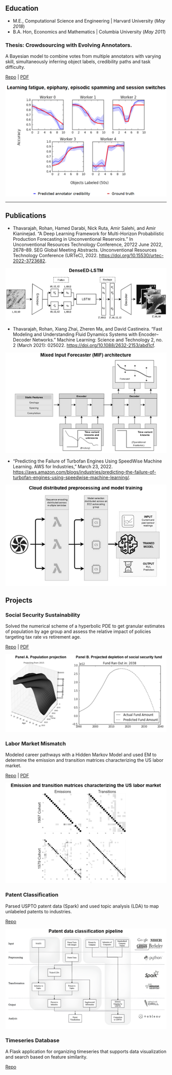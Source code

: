 ## Education

- M.E., Computational Science and Engineering | Harvard University (_May 2018_)	 			        		
- B.A. Hon, Economics and Mathematics         | Columbia University (_May 2011_)

### Thesis: Crowdsourcing with Evolving Annotators.

A Bayesian model to combine votes from multiple annotators with varying skill, simultaneously inferring object labels, credibility paths and task difficulty. 

[Repo](https://github.com/rohanthavarajah/timevariant_annotators.git) | [PDF](assets/img/thesis.pdf)

![Thesis](/assets/img/thesis_noborder_legend.png)

---

## Publications

- Thavarajah, Rohan, Hamed Darabi, Nick Ruta, Amir Salehi, and Amir Kianinejad. “A Deep Learning Framework for Multi-Horizon Probabilistic Production Forecasting in Unconventional Reservoirs.” In Unconventional Resources Technology Conference, 20?22 June 2022, 2678–89. SEG Global Meeting Abstracts. Unconventional Resources Technology Conference (URTeC), 2022. https://doi.org/10.15530/urtec-2022-3723682.

![MLST](/assets/img/mlst_noborder_grayscale.png)

- Thavarajah, Rohan, Xiang Zhai, Zheren Ma, and David Castineira. “Fast Modeling and Understanding Fluid Dynamics Systems with Encoder–Decoder Networks.” Machine Learning: Science and Technology 2, no. 2 (March 2021): 025022. https://doi.org/10.1088/2632-2153/abd1cf.

![MIF](/assets/img/mif_noborder_grayscale.png)

- “Predicting the Failure of Turbofan Engines Using SpeedWise Machine Learning. AWS for Industries,” March 23, 2022. https://aws.amazon.com/blogs/industries/predicting-the-failure-of-turbofan-engines-using-speedwise-machine-learning/.

![Turbofan](/assets/img/turbofan_noborder_modified.png)

## Projects

### Social Security Sustainability

Solved the numerical scheme of a hyperbolic PDE to get granular estimates of population by age group and assess the relative impact of policies targeting tax rate vs retirement age.

[Repo](https://github.com/rohanthavarajah/am205_social_security_sustainability.git) | [PDF](assets/img/am205.pdf)

![AM205](/assets/img/am205_noborder_grayscale.png)

### Labor Market Mismatch

Modeled career pathways with a Hidden Markov Model and used EM to determine the emission and transition matrices characterizing the US labor market.

[Repo](https://github.com/rohanthavarajah/cs182_modeling_career_pathways.git) | [PDF](assets/img/cs182.pdf)

![CS182 ](/assets/img/cs182_noborder_grayscale.png)

### Patent Classification

Parsed USPTO patent data (Spark) and used topic analysis (LDA) to map unlabeled patents to industries.

[Repo](https://github.com/chrismosch/cs109patents.git)

![CS109](/assets/img/cs109_noborder_grayscale_upscale.png)

### Timeseries Database

A Flask application for organizing timeseries that supports data visualization and search based on feature similarity.

[Repo](https://github.com/gitrdone4/cs207project.git)
